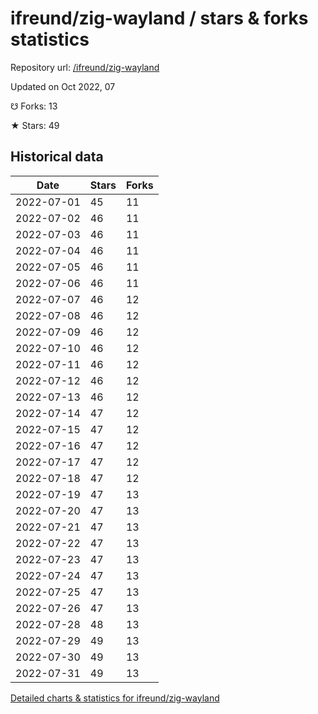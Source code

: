 # ifreund/zig-wayland / stars & forks statistics

Repository url: [/ifreund/zig-wayland](https://github.com/ifreund/zig-wayland)

Updated on Oct 2022, 07

☋ Forks: 13

★ Stars: 49

## Historical data
| Date | Stars | Forks |
|------|-------|-------|
| 2022-07-01 | 45 | 11 | 
| 2022-07-02 | 46 | 11 | 
| 2022-07-03 | 46 | 11 | 
| 2022-07-04 | 46 | 11 | 
| 2022-07-05 | 46 | 11 | 
| 2022-07-06 | 46 | 11 | 
| 2022-07-07 | 46 | 12 | 
| 2022-07-08 | 46 | 12 | 
| 2022-07-09 | 46 | 12 | 
| 2022-07-10 | 46 | 12 | 
| 2022-07-11 | 46 | 12 | 
| 2022-07-12 | 46 | 12 | 
| 2022-07-13 | 46 | 12 | 
| 2022-07-14 | 47 | 12 | 
| 2022-07-15 | 47 | 12 | 
| 2022-07-16 | 47 | 12 | 
| 2022-07-17 | 47 | 12 | 
| 2022-07-18 | 47 | 12 | 
| 2022-07-19 | 47 | 13 | 
| 2022-07-20 | 47 | 13 | 
| 2022-07-21 | 47 | 13 | 
| 2022-07-22 | 47 | 13 | 
| 2022-07-23 | 47 | 13 | 
| 2022-07-24 | 47 | 13 | 
| 2022-07-25 | 47 | 13 | 
| 2022-07-26 | 47 | 13 | 
| 2022-07-28 | 48 | 13 | 
| 2022-07-29 | 49 | 13 | 
| 2022-07-30 | 49 | 13 | 
| 2022-07-31 | 49 | 13 | 


[Detailed charts & statistics for ifreund/zig-wayland](https://reviewgithub.com/rep/ifreund/zig-wayland)
